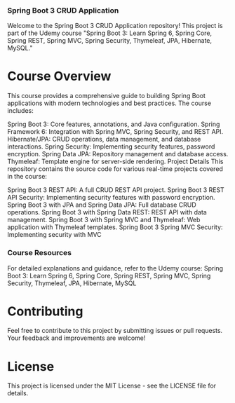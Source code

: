 ### Spring Boot 3 CRUD Application
Welcome to the Spring Boot 3 CRUD Application repository! This project is part of the Udemy course "Spring Boot 3: Learn Spring 6, Spring Core, Spring REST, Spring MVC, Spring Security, Thymeleaf, JPA, Hibernate, MySQL."

# Course Overview
This course provides a comprehensive guide to building Spring Boot applications with modern technologies and best practices. The course includes:

Spring Boot 3: Core features, annotations, and Java configuration.
Spring Framework 6: Integration with Spring MVC, Spring Security, and REST API.
Hibernate/JPA: CRUD operations, data management, and database interactions.
Spring Security: Implementing security features, password encryption.
Spring Data JPA: Repository management and database access.
Thymeleaf: Template engine for server-side rendering.
Project Details
This repository contains the source code for various real-time projects covered in the course:

Spring Boot 3 REST API: A full CRUD REST API project.
Spring Boot 3 REST API Security: Implementing security features with password encryption.
Spring Boot 3 with JPA and Spring Data JPA: Full database CRUD operations.
Spring Boot 3 with Spring Data REST: REST API with data management.
Spring Boot 3 with Spring MVC and Thymeleaf: Web application with Thymeleaf templates.
Spring Boot 3 Spring MVC Security: Implementing security with MVC
### Course Resources
For detailed explanations and guidance, refer to the Udemy course:
Spring Boot 3: Learn Spring 6, Spring Core, Spring REST, Spring MVC, Spring Security, Thymeleaf, JPA, Hibernate, MySQL

# Contributing
Feel free to contribute to this project by submitting issues or pull requests. Your feedback and improvements are welcome!

# License
This project is licensed under the MIT License - see the LICENSE file for details.
